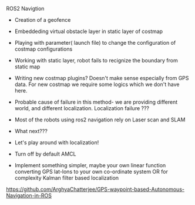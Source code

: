 ROS2 Navigtion

* Creation of a geofence 

* Embeddeding virtual obstacle layer in static layer of costmap 

* Playing with parameter( launch file) to change the configuration of costmap configurations 

* Working with static layer, robot fails to recignize the boundary from static map 

* Writing new costmap plugins? Doesn't make sense especially from GPS data. For new costmap we require some logics which we don't have here.

* Probable cause of failure in this method- we  are providing different world, and different localization. Localization failure ???

* Most of the robots using ros2 navigation rely on Laser scan and SLAM

* What next???

* Let's play around with localization! 

* Turn off by default AMCL  

* Implement something simpler, maybe your own linear function converting GPS lat-lons to your own co-ordinate system OR for complexity Kalman filter based localization

https://github.com/ArghyaChatterjee/GPS-waypoint-based-Autonomous-Navigation-in-ROS



